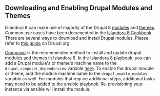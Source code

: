 ## Downloading and Enabling Drupal Modules and Themes

Islandora 8 can make use of majority of the Drupal 8 [modules](https://www.drupal.org/project/project_module) and [themes](https://www.drupal.org/project/project_theme). Common use cases have been documented in the [Islandora 8 Cookbook](https://github.com/manez/Islandora-Cookbook). There are several ways to download and install Drupal modules. Please refer to [this guide](https://www.drupal.org/docs/8/extending-drupal-8) on Drupal.org.

[Composer](https://www.drupal.org/docs/develop/using-composer/using-composer-to-install-drupal-and-manage-dependencies) is the recommended method to install and update drupal modules and themes in Islandora 8. In the [Islandora 8 playbook](https://github.com/Islandora-Devops/claw-playbook), you can add a Drupal module's or theme's machine name to the `drupal_composer_dependencies` variable [here](https://github.com/Islandora-Devops/claw-playbook/blob/master/inventory/vagrant/group_vars/webserver/drupal.yml). To enable the drupal module or theme, add the module machine name to the `drupal_enable_modules` variable as well. For modules that require additional steps, additional tasks may need to be added to the ansible playbook. Re-provisioning your instance via ansible will install the module.  

